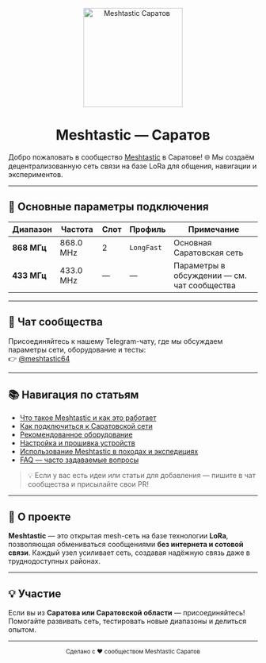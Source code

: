 <p align="center">
  <img src="https://github.com/user-attachments/assets/027a5f9c-657d-4467-b2a1-e5209adc494e" alt="Meshtastic Саратов" width="200" height="200"/>
</p>

<h1 align="center">Meshtastic — Саратов</h1>

Добро пожаловать в сообщество [Meshtastic](https://meshtastic.org/) в Саратове! 🌐 Мы создаём децентрализованную сеть связи на базе LoRa для общения, навигации и экспериментов.

---

## 📡 Основные параметры подключения

| Диапазон | Частота | Слот | Профиль | Примечание |
|-----------|----------|------|----------|-------------|
| **868 МГц** | 868.0 MHz | 2 | `LongFast` | Основная Саратовская сеть |
| **433 МГц** | 433.0 MHz | — | — | Параметры в обсуждении — см. чат сообщества |

---

## 💬 Чат сообщества

Присоединяйтесь к нашему Telegram-чату, где мы обсуждаем параметры сети, оборудование и тесты:  
👉 [@meshtastic64](https://t.me/meshtastic64)

---

## 📚 Навигация по статьям

- [Что такое Meshtastic и как это работает](docs/about.md)  
- [Как подключиться к Саратовской сети](docs/connect.md)  
- [Рекомендованное оборудование](docs/hardware.md)  
- [Настройка и прошивка устройств](docs/setup.md)  
- [Использование Meshtastic в походах и экспедициях](docs/outdoor.md)  
- [FAQ — часто задаваемые вопросы](docs/faq.md)

> 💡 Если у вас есть идеи или статьи для добавления — пишите в чат сообщества и присылайте свои PR!

---

## 🧭 О проекте

**Meshtastic** — это открытая mesh-сеть на базе технологии **LoRa**, позволяющая обмениваться сообщениями **без интернета и сотовой связи**. Каждый узел усиливает сеть, создавая надёжную связь даже в труднодоступных районах.

---

## 💡 Участие

Если вы из **Саратова или Саратовской области** — присоединяйтесь! Помогайте развивать сеть, тестировать новые диапазоны и делиться опытом.

---

<p align="center">
  <sub>Сделано с ❤️ сообществом Meshtastic Саратов</sub>
</p>
